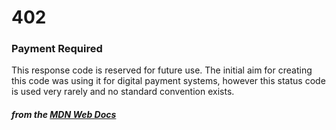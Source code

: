 # 402
### Payment Required

This response code is reserved for future use. The initial aim for creating this code was using it for digital payment systems, however this status code is used very rarely and no standard convention exists. 

#### *from the [MDN Web Docs](https://developer.mozilla.org/en-US/docs/Web/HTTP/Status)* 